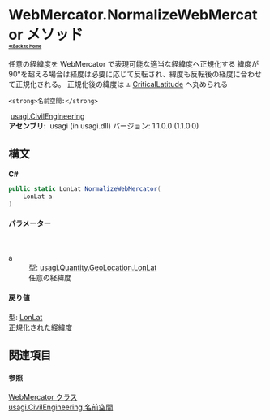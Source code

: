 # WebMercator.NormalizeWebMercator メソッド <div style="font-size:30%"><a href="https://github.com/usagi/usagi.cs/blob/master/docs/Home.md">≪Back to Home</a></div> 

任意の経緯度を WebMercator で表現可能な適当な経緯度へ正規化する 緯度が90°を超える場合は経度は必要に応じて反転され、緯度も反転後の経度に合わせて正規化される。 正規化後の緯度は ± <a href="P_usagi_CivilEngineering_WebMercator_CriticalLatitude.md">CriticalLatitude</a> へ丸められる


    <strong>名前空間:</strong>
&nbsp;<a href="N_usagi_CivilEngineering.md">usagi.CivilEngineering</a><br /><strong>アセンブリ:</strong>
&nbsp;usagi (in usagi.dll) バージョン: 1.1.0.0 (1.1.0.0)

## 構文

**C#**<br />
``` C#
public static LonLat NormalizeWebMercator(
	LonLat a
)
```


#### パラメーター
&nbsp;<dl><dt>a</dt><dd>型: <a href="T_usagi_Quantity_GeoLocation_LonLat.md">usagi.Quantity.GeoLocation.LonLat</a><br />任意の経緯度</dd></dl>

#### 戻り値
型: <a href="T_usagi_Quantity_GeoLocation_LonLat.md">LonLat</a><br />正規化された経緯度

## 関連項目


#### 参照
<a href="T_usagi_CivilEngineering_WebMercator.md">WebMercator クラス</a><br /><a href="N_usagi_CivilEngineering.md">usagi.CivilEngineering 名前空間</a><br />
